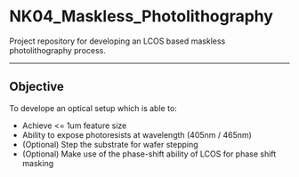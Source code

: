 # NK04_Maskless_Photolithography
Project repository for developing an LCOS based maskless photolithography process.

---
## Objective
To develope an optical setup which is able to:
- Achieve <= 1um feature size
- Ability to expose photoresists at wavelength (405nm / 465nm)
- (Optional) Step the substrate for wafer stepping
- (Optional) Make use of the phase-shift ability of LCOS for phase shift masking

